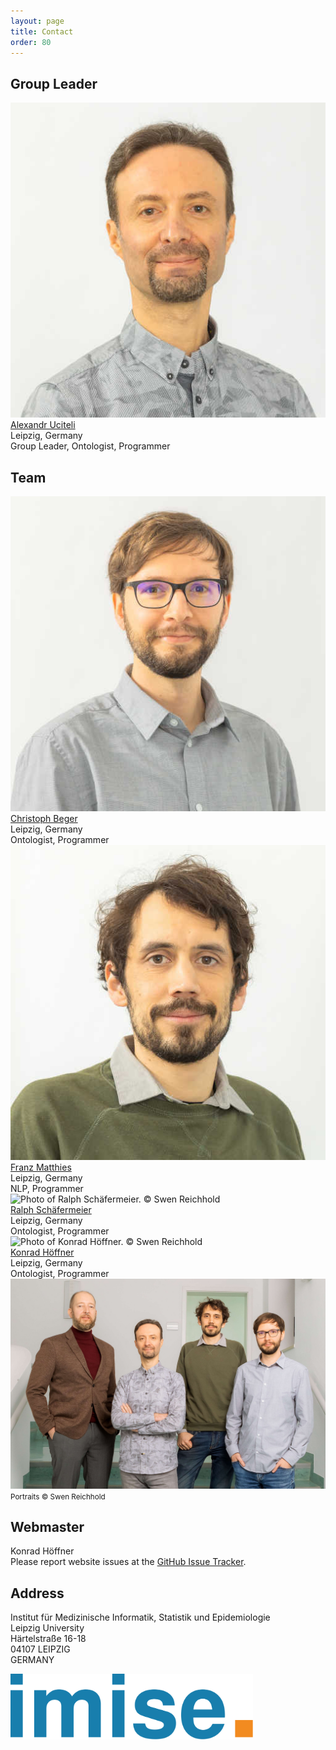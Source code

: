 ```yaml
---
layout: page
title: Contact
order: 80
---
```

<!--<img src="public/team.jpg" style="max-width:90%;margin:0 auto;" alt="TOP group photo">-->
## Group Leader
<div class="teamGrid">
<div class="portrait">
    <img alt="Photo of Alexandr Uciteli. © Swen Reichhold" src="photos/Uciteli_A.jpg">
</div>
<div class="inbox">
<a href="{{ site.links.alex}}">Alexandr Uciteli</a><br>
Leipzig, Germany<br>
Group Leader, Ontologist, Programmer<br>
</div>
</div>

<!--  -->
## Team
<div class="teamGrid">
<div class="portrait">
    <img alt="Photo of Christoph Beger. © Swen Reichhold" src="photos/Beger_C.jpg">
</div>
<div class="inbox">
<a href="{{ site.links.christoph }}">Christoph Beger</a><br>
Leipzig, Germany<br>
Ontologist, Programmer<br>
</div>

<div class="portrait">
    <img alt="Photo of Franz Matthies. © Swen Reichhold" src="photos/Matthies_F.jpg">
</div>
<div class="inbox">
<a href="{{ site.links.franz}}">Franz Matthies</a><br>
Leipzig, Germany<br>
NLP, Programmer<br>
</div>

<div class="portrait">
    <img alt="Photo of Ralph Schäfermeier. © Swen Reichhold" src="photos/Schäfermeier_R.jpg">
</div>
<div class="inbox">
<a href="{{ site.links.ralph}}">Ralph Schäfermeier</a><br>
Leipzig, Germany<br>
Ontologist, Programmer<br>
</div>

<div class="portrait">
    <img alt="Photo of Konrad Höffner. © Swen Reichhold" src="photos/Höffner_K.jpg">
</div>
<div class="inbox">
<a href="{{ site.links.konrad}}">Konrad Höffner</a><br>
Leipzig, Germany<br>
Ontologist, Programmer<br>
</div>

</div>
<div class="group-photo">
    <img alt="Group photo © Swen Reichhold" src="photos/Alle.jpg">
    <small class="copyright">Portraits &copy; Swen Reichhold</small>
</div>

## Webmaster

Konrad Höffner<br>
Please report website issues at the <a href="https://github.com/Onto-Med/top.de/issues" target="_blank">GitHub Issue Tracker</a>.

## Address
Institut für Medizinische Informatik, Statistik und Epidemiologie<br>
Leipzig University<br>
Härtelstraße 16-18<br>
04107 LEIPZIG<br>
GERMANY

<a href="https://www.imise.uni-leipzig.de" target="_blank"><img src="public/imise-logo.svg" alt="IMISE Logo" style="height:7.5em;"/></a>
